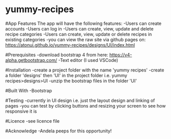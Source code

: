 # yummy-recipes
#App Features
The app will have the following features:
-Users can create accounts
-Users can log in
-Users can create, view, update and delete recipe categories
-Users can create, view, update or delete recipes in existing categories
-you can view the raw site via github pages on: https://atonui.github.io/yummy-recipes/designs/UI/index.html

#Prerequisites
-download bootstrap 4 from here: https://v4-alpha.getbootstrap.com/
-Text editor (I used VSCode)

#Installation
-create a project folder with the name 'yummy recipes'
-create a folder 'designs' then 'UI' in the project folder i.e. yummy recipes>designs>UI
-unzip the bootstrap files in the folder 'UI'

#Built With
-Bootstrap

#Testing
-currently in UI design i.e. just the layout design and linking of pages
-you can test by clicking buttons and resizing your screen to see how responsive it is

#Licence
-see licence file

#Acknowledge
-Andela peeps for this opportunity!
